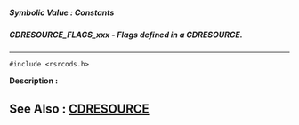 ##### Symbolic Value : Constants
##### CDRESOURCE_FLAGS_xxx - Flags defined in a CDRESOURCE.
---
```
#include <rsrcods.h>
```
**Description :**



**See Also :**
[CDRESOURCE](/reference/Data/CDRESOURCE)
---
